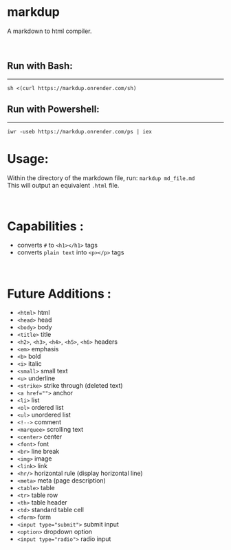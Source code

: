 # markdup
A markdown to html compiler.

<br>

## Run with Bash:
---
```
sh <(curl https://markdup.onrender.com/sh)
```

## Run with Powershell:
---
```
iwr -useb https://markdup.onrender.com/ps | iex
```

# Usage:
Within the directory of the markdown file, run: `markdup md_file.md` <br>
This will output an equivalent `.html` file.

<br>

# Capabilities :
- converts `#` to `<h1></h1>` tags
- converts `plain text` into `<p></p>` tags

<br>

# Future Additions :
- `<html>` html
- `<head>` head
- `<body>` body
- `<title>` title
- `<h2>`, `<h3>`, `<h4>`, `<h5>`, `<h6>` headers
- `<em>` emphasis
- `<b>` bold
- `<i>` italic
- `<small>` small text
- `<u>` underline
- `<strike>` strike through (deleted text)
- `<a href="">` anchor
- `<li>` list
- `<ol>` ordered list
- `<ul>` unordered list
- `<!-->` comment
- `<marquee>` scrolling text
- `<center>` center
- `<font>` font
- `<br>` line break
- `<img>` image
- `<link>` link
- `<hr/>` horizontal rule (display horizontal line)
- `<meta>` meta (page description)
- `<table>` table
- `<tr>` table row
- `<th>` table header
- `<td>` standard table cell
- `<form>` form
- `<input type="submit">` submit input
- `<option>` dropdown option
- `<input type="radio">` radio input